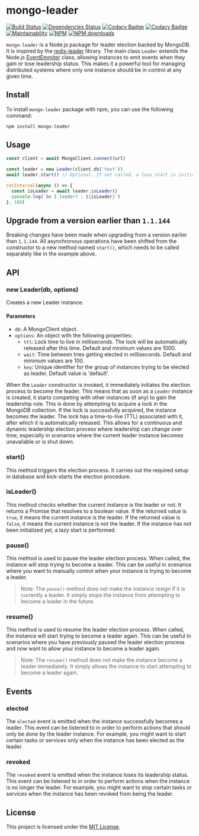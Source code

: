 # mongo-leader

[![Build Status](https://img.shields.io/github/actions/workflow/status/andrewmolyuk/mongo-leader/ci.yml)](https://github.com/andrewmolyuk/mongo-leader/actions/workflows/ci.yml)
[![Dependencies Status](https://badges.depfu.com/badges/0ef074dc6382d73db38b144ba8a1b938/overview.svg)](https://depfu.com/github/andrewmolyuk/mongo-leader?project_id=40081)
[![Codacy Badge](https://app.codacy.com/project/badge/Grade/3b010767baf5402b90ce45239a11d977)](https://app.codacy.com/gh/andrewmolyuk/mongo-leader/dashboard?utm_source=gh&utm_medium=referral&utm_content=&utm_campaign=Badge_grade)
[![Codacy Badge](https://app.codacy.com/project/badge/Coverage/3b010767baf5402b90ce45239a11d977)](https://app.codacy.com/gh/andrewmolyuk/mongo-leader/dashboard?utm_source=gh&utm_medium=referral&utm_content=&utm_campaign=Badge_coverage)[![Maintainability](https://img.shields.io/codeclimate/maintainability/andrewmolyuk/mongo-leader)](https://codeclimate.com/github/andrewmolyuk/mongo-leader/maintainability)
[![NPM](https://img.shields.io/npm/v/mongo-leader.svg?style=flat)](http://npm.im/mongo-leader)
[![NPM downloads](http://img.shields.io/npm/dw/mongo-leader.svg?style=flat)](http://npm.im/mongo-leader)

`mongo-leader` is a Node.js package for leader election backed by MongoDB. It is inspired by the [redis-leader](https://github.com/pierreinglebert/redis-leader) library. The main class `Leader` extends the Node.js [EventEmmiter](https://nodejs.org/api/events.html#events_class_eventemitter) class, allowing instances to emit events when they gain or lose leadership status. This makes it a powerful tool for managing distributed systems where only one instance should be in control at any given time.

## Install

To install `mongo-leader` package with npm, you can use the following command:

```bash
npm install mongo-leader
```

## Usage

```javascript
const client = await MongoClient.connect(url)

const leader = new Leader(client.db('test'))
await leader.start() // Optional. If not called, a lazy start is initiated when isLeader is called for the first time.

setInterval(async () => {
  const isLeader = await leader.isLeader()
  console.log(`Am I leader? : ${isLeader}`)
}, 100)
```

## Upgrade from a version earlier than `1.1.144`

Breaking changes have been made when upgrading from a version earlier than `1.1.144`. All asynchronous operations have been shifted from the constructor to a new method named `start()`, which needs to be called separately like in the example above.

## API

### new Leader(db, options)

Creates a new Leader instance.

#### Parameters

- `db`: A MongoClient object.
- `options`: An object with the following properties:
  - `ttl`: Lock time to live in milliseconds. The lock will be automatically released after this time. Default and minimum values are 1000.
  - `wait`: Time between tries getting elected in milliseconds. Default and minimum values are 100.
  - `key`: Unique identifier for the group of instances trying to be elected as leader. Default value is 'default'.

When the `Leader` constructor is invoked, it immediately initiates the election process to become the leader. This means that as soon as a `Leader` instance is created, it starts competing with other instances (if any) to gain the leadership role. This is done by attempting to acquire a lock in the MongoDB collection. If the lock is successfully acquired, the instance becomes the leader. The lock has a time-to-live (TTL) associated with it, after which it is automatically released. This allows for a continuous and dynamic leadership election process where leadership can change over time, especially in scenarios where the current leader instance becomes unavailable or is shut down.

### start()

This method triggers the election process. It carries out the required setup in database and kick-starts the election procedure.

### isLeader()

This method checks whether the current instance is the leader or not. It returns a Promise that resolves to a boolean value. If the returned value is `true`, it means the current instance is the leader. If the returned value is `false`, it means the current instance is not the leader. If the instance has not been initialized yet, a lazy start is performed.

### pause()

This method is used to pause the leader election process. When called, the instance will stop trying to become a leader. This can be useful in scenarios where you want to manually control when your instance is trying to become a leader.

> Note: The `pause()` method does not make the instance resign if it is currently a leader. It simply stops the instance from attempting to become a leader in the future.

### resume()

This method is used to resume the leader election process. When called, the instance will start trying to become a leader again. This can be useful in scenarios where you have previously paused the leader election process and now want to allow your instance to become a leader again.

> Note: The `resume()` method does not make the instance become a leader immediately. It simply allows the instance to start attempting to become a leader again.

## Events

### elected

The `elected` event is emitted when the instance successfully becomes a leader. This event can be listened to in order to perform actions that should only be done by the leader instance. For example, you might want to start certain tasks or services only when the instance has been elected as the leader.

### revoked

The `revoked` event is emitted when the instance loses its leadership status. This event can be listened to in order to perform actions when the instance is no longer the leader. For example, you might want to stop certain tasks or services when the instance has been revoked from being the leader.

## License

This project is licensed under the [MIT License](https://github.com/andrewmolyuk/mongo-leader/blob/master/LICENSE).
